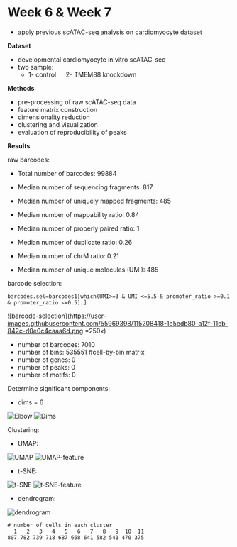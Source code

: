 # Week 6 & Week 7

- apply previous scATAC-seq analysis on cardiomyocyte dataset

**Dataset**

- developmental cardiomyocyte in vitro scATAC-seq
- two sample:  
  - 1- control &emsp; 2- TMEM88 knockdown

**Methods**

- pre-processing of raw scATAC-seq data
- feature matrix construction
- dimensionality reduction
- clustering and visualization
- evaluation of reproducibility of peaks

**Results**

raw barcodes:

- Total  number of barcodes: 99884

- Median number of sequencing fragments: 817

- Median number of uniquely mapped fragments: 485

- Median number of mappability ratio: 0.84

- Median number of properly paired ratio: 1

- Median number of duplicate ratio: 0.26

- Median number of chrM ratio: 0.21

- Median number of unique molecules (UMI): 485


barcode selection:

```
barcodes.sel=barcodes1[which(UMI>=3 & UMI <=5.5 & promoter_ratio >=0.1 & promoter_ratio <=0.5),]

```

![barcode-selection](https://user-images.githubusercontent.com/55969398/115208418-1e5edb80-a12f-11eb-842c-d0e0c4caaa6d.png =250x)

- number of barcodes: 7010
- number of bins: 535551  #cell-by-bin matrix
- number of genes: 0
- number of peaks: 0
- number of motifs: 0

Determine significant components:

- dims = 6

![Elbow](https://user-images.githubusercontent.com/55969398/115211177-e4db9f80-a131-11eb-947b-535309b325c3.png)
![Dims](https://user-images.githubusercontent.com/55969398/115217323-f9bb3180-a137-11eb-867b-d63162303a01.png)

Clustering:

- UMAP:

![UMAP](https://user-images.githubusercontent.com/55969398/115217598-3e46cd00-a138-11eb-9160-3117246dd2bc.png)
![UMAP-feature](https://user-images.githubusercontent.com/55969398/115217749-633b4000-a138-11eb-9e90-51639d97b320.png)

- t-SNE:

![t-SNE](https://user-images.githubusercontent.com/55969398/115218020-b1504380-a138-11eb-8300-ef839b9567f3.png)
![t-SNE-feature](https://user-images.githubusercontent.com/55969398/115218224-e492d280-a138-11eb-8d8e-81eb9ba25dca.png)

- dendrogram:

![dendrogram](https://user-images.githubusercontent.com/55969398/115218406-1b68e880-a139-11eb-9cf3-95f3bc4fadca.png)

```
# number of cells in each cluster
  1   2   3   4   5   6   7   8   9  10  11 
807 782 739 718 687 668 641 582 541 470 375 
```




